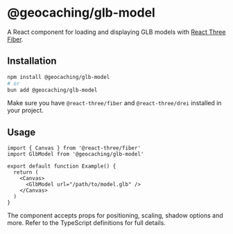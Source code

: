 # @geocaching/glb-model

A React component for loading and displaying GLB models with [React Three Fiber](https://github.com/pmndrs/react-three-fiber).

## Installation

```bash
npm install @geocaching/glb-model
# or
bun add @geocaching/glb-model
```

Make sure you have `@react-three/fiber` and `@react-three/drei` installed in your project.

## Usage

```tsx
import { Canvas } from '@react-three/fiber'
import GlbModel from '@geocaching/glb-model'

export default function Example() {
  return (
    <Canvas>
      <GlbModel url="/path/to/model.glb" />
    </Canvas>
  )
}
```

The component accepts props for positioning, scaling, shadow options and more. Refer to the TypeScript definitions for full details.
